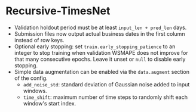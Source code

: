 # Recursive-TimesNet

- Validation holdout period must be at least `input_len + pred_len` days.
- Submission files now output actual business dates in the first column instead of row keys.
- Optional early stopping: set `train.early_stopping_patience` to an integer to stop training
  when validation WSMAPE does not improve for that many consecutive epochs. Leave it unset or
  `null` to disable early stopping.
- Simple data augmentation can be enabled via the `data.augment` section of the config.
  - `add_noise_std`: standard deviation of Gaussian noise added to input windows.
  - `time_shift`: maximum number of time steps to randomly shift each window's start index.
